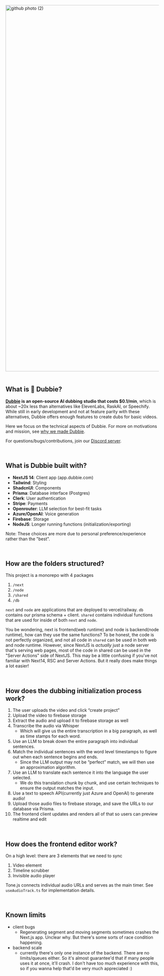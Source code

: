 <img width="1200" alt="github photo (2)" src="https://github.com/user-attachments/assets/2ac55f44-e343-4ce0-9e04-98965f7ddbe5">

<br>
<br>

## What is 🍙 Dubbie?

**[Dubbie](https://dubbie.com) is an open-source AI dubbing studio that costs $0.1/min**, which is about ~20x less than alternatives like ElevenLabs, RaskAI, or Speechify. While still in early development and not at feature parity with these alternatives, Dubbie offers enough features to create dubs for basic videos.

Here we focus on the technical aspects of Dubbie. For more on motivations and mission, see [why we made Dubbie](http://dubbie.com/blog/why).

For questions/bugs/contributions, join our [Discord server](https://discord.gg/qJNV93PY2e).

<br>

## What is Dubbie built with?

- **NextJS 14**: Client app (app.dubbie.com)
- **Tailwind**: Styling
- **ShadcnUI**: Components
- **Prisma**: Database interface (Postgres)
- **Clerk**: User authentication
- **Stripe**: Payments
- **Openrouter**: LLM selection for best-fit tasks
- **Azure/OpenAI**: Voice generation
- **Firebase**: Storage
- **NodeJS**: Longer running functions (initialization/exporting)

Note: These choices are more due to personal preference/experience rather than the "best".

<br>

## How are the folders structured?
This project is a monorepo with 4 packages
1. `/next`
2. `/node`
3. `/shared`
4. `/db`


`next` and `node` are applications that are deployed to vercel/railway.
`db` contains our prisma schema + client. 
`shared` contains individual functions that are used for inside of both `next` and `node`.

You be wondering, next is frontend(web runtime) and node is backend(node runtime), how can they use the same functions? To be honest, the code is not perfectly organized, and not all code in `shared` can be used in both web and node runtime. However, since NextJS is _actually_ just a node server that's serving web pages, most of the code in shared can be used in the "Server Actions" side of NextJS. This may be a little confusing if you've not familiar with Next14, RSC and Server Actions. But it really does make things a lot easier!

<br>

## How does the dubbing initialization process work?

1. The user uploads the video and click “create project”
2. Upload the video to firebase storage
3. Extract the audio and upload it to firebase storage as well
4. Transcribe the audio via Whisper
    - Which will give us the entire transcription in a big paragraph, as well as time stamps for each word.
5. Use an LLM to break down the entire paragraph into individual sentences.
6. Match the individual sentences with the word level timestamps to figure out when each sentence begins and ends.
    - Since the LLM output may not be “perfect” match, we will then use an approximation algorithm.
7. Use an LLM to translate each sentence it into the language the user selected.
    - We do this translation chunk by chunk, and use certain techniques to ensure the output matches the input.
8. Use a text to speech API(currently just Azure and OpenAI) to generate audio!
9. Upload those audio files to firebase storage, and save the URLs to our database via Prisma.
10. The frontend client updates and renders all of that so users can preview realtime and edit
  
<br>

## How does the frontend editor work?
On a high level: there are 3 elements that we need to sync
1. Video element
2. Timeline scrubber
3. Invisible audio player

Tone.js connects individual audio URLs and serves as the main timer. See `useAudioTrack.ts` for implementation details.

<br>

## Known limits

- client bugs
  - Regenerating segment and moving segments sometimes crashes the Next.js app. Unclear why. But there's some sorts of race condition happening.
- backend scale
  - currently there's only one instance of the backend. There are no limits/queues either. So it's almost guarantee'd that if many people uses it at once, it'll crash. I don't have too much experience with this, so if you wanna help that'd be very much appreciated :)
